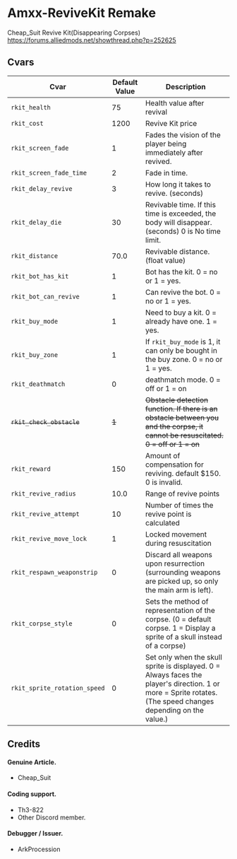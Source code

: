 # Amxx-ReviveKit Remake
Cheap_Suit Revive Kit(Disappearing Corpses)
https://forums.alliedmods.net/showthread.php?p=252625


## Cvars
| Cvar | Default Value | Description |
|------|-------|-------------|
| `rkit_health` | 75 | Health value after revival |
| `rkit_cost` | 1200 | Revive Kit price |
| `rkit_screen_fade` | 1 | Fades the vision of the player being immediately after revived. |
| `rkit_screen_fade_time` | 2 | Fade in time.|
| `rkit_delay_revive` | 3 | How long it takes to revive. (seconds)|
| `rkit_delay_die` | 30 | Revivable time. If this time is exceeded, the body will disappear. (seconds) 0 is No time limit.|
| `rkit_distance` | 70.0 | Revivable distance. (float value)|
| `rkit_bot_has_kit` | 1 | Bot has the kit. 0 = no or 1 = yes.|
| `rkit_bot_can_revive` | 1 | Can revive the bot. 0 = no or 1 = yes.|
| `rkit_buy_mode` | 1 | Need to buy a kit. 0 = already have one. 1 = yes.|
| `rkit_buy_zone` | 1 | If `rkit_buy_mode` is 1, it can only be bought in the buy zone. 0 = no or 1 = yes.|
| `rkit_deathmatch` | 0 | deathmatch mode. 0 = off or 1 = on |
| ~~`rkit_check_obstacle`~~ | ~~1~~ | ~~Obstacle detection function. If there is an obstacle between you and the corpse, it cannot be resuscitated. 0 = off or 1 = on~~ |
| `rkit_reward` | 150 | Amount of compensation for reviving. default $150. 0 is invalid. |
| `rkit_revive_radius` | 10.0 | Range of revive points |
| `rkit_revive_attempt` | 10 | Number of times the revive point is calculated |
| `rkit_revive_move_lock` | 1 | Locked movement during resuscitation |
| `rkit_respawn_weaponstrip` | 0 | Discard all weapons upon resurrection (surrounding weapons are picked up, so only the main arm is left). |
| `rkit_corpse_style` | 0 | Sets the method of representation of the corpse. (0 = default corpse. 1 = Display a sprite of a skull instead of a corpse) |
| `rkit_sprite_rotation_speed` | 0 | Set only when the skull sprite is displayed. 0 = Always faces the player's direction. 1 or more = Sprite rotates. (The speed changes depending on the value.) |

## Credits
#### Genuine Article.
+ Cheap_Suit
#### Coding support.
+ Th3-822
+ Other Discord member.
#### Debugger / Issuer.
+ ArkProcession
